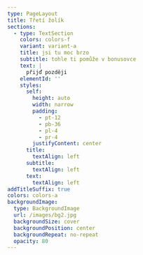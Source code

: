 ```yaml
---
type: PageLayout
title: Třetí žolík
sections:
  - type: TextSection
    colors: colors-f
    variant: variant-a
    title: jsi tu moc brzo
    subtitle: tohle ti pomůže v bonusovce
    text: |
      přijď později
    elementId: ''
    styles:
      self:
        height: auto
        width: narrow
        padding:
          - pt-12
          - pb-36
          - pl-4
          - pr-4
        justifyContent: center
      title:
        textAlign: left
      subtitle:
        textAlign: left
      text:
        textAlign: left
addTitleSuffix: true
colors: colors-a
backgroundImage:
  type: BackgroundImage
  url: /images/bg2.jpg
  backgroundSize: cover
  backgroundPosition: center
  backgroundRepeat: no-repeat
  opacity: 80
---
```

